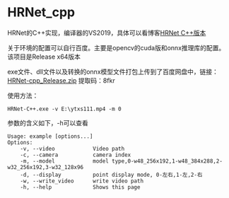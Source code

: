 # HRNet_cpp
HRNet的C++实现，编译器的VS2019，具体可以看博客[HRNet C++版本](https://jiahui.blog.csdn.net/article/details/116138711)

关于环境的配置可以自行百度。主要是opencv的cuda版和onnx推理库的配置。该项目是Release x64版本

exe文件、dll文件以及转换的onnx模型文件打包上传到了百度网盘中，链接：[HRNet-cpp_Release.zip](https://pan.baidu.com/s/1etultBMihiBx1vMAxxYHpw)  提取码：8fkr

使用方法：

```
HRNet-C++.exe -v E:\ytxs111.mp4 -m 0
```
参数的含义如下，-h可以查看

```
Usage: example [options...]
Options:
    -v, --video            Video path
    -c, --camera           camera index
    -m, --model            model type,0-w48_256x192,1-w48_384x288,2-w32_256x192,3-w32_128x96
    -d, --display          point display mode, 0-左右,1-左,2-右
    -w, --write_video      write video path
    -h, --help             Shows this page
```
